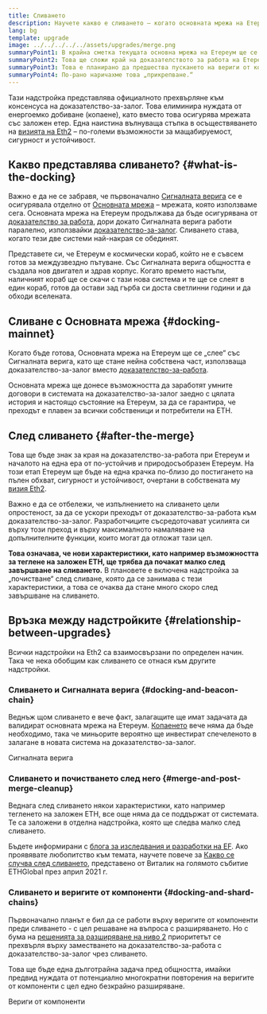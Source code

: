 ```yaml
---
title: Сливането
description: Научете какво е сливането – когато основната мрежа на Етереум се присъедини към Сигналната верига, координирана от системата на доказателство-за-залог.
lang: bg
template: upgrade
image: ../../../../../assets/upgrades/merge.png
summaryPoint1: В крайна сметка текущата основна мрежа на Етереум ще се „слее“ със системата за доказателство-за-залог на Сигналната верига.
summaryPoint2: Това ще сложи край на доказателството за работа на Етереум и пълния преход към доказателство-за-залог.
summaryPoint3: Това е планирано да предшества пускането на вериги от компоненти.
summaryPoint4: По-рано наричахме това „прикрепване.“
---
```


<UpgradeStatus dateKey="page-upgrades-merge-date">
  Тази надстройка представлява официалното прехвърляне към консенсуса на доказателство-за-залог. Това елиминира нуждата от енергоемко добиване (копаене), като вместо това осигурява мрежата със заложен етер. Една наистина вълнуваща стъпка в осъществяването на <a href="/upgrades/vision/">визията на Eth2</a> – по-големи възможности за мащабируемост, сигурност и устойчивост.
</UpgradeStatus>

## Какво представлява сливането? {#what-is-the-docking}

Важно е да не се забравя, че първоначално [Сигналната верига](/upgrades/beacon-chain/) се е осигурявала отделно от [Основната мрежа](/glossary/#mainnet) – мрежата, която използваме сега. Основната мрежа на Етереум продължава да бъде осигурявана от [доказателство за работа](/developers/docs/consensus-mechanisms/pow/), дори докато Сигналната верига работи паралелно, използвайки [доказателство-за-залог](/developers/docs/consensus-mechanisms/pos/). Сливането става, когато тези две системи най-накрая се обединят.

Представете си, че Етереум е космически кораб, който не е съвсем готов за междузвездно пътуване. Със Сигналната верига общността е създала нов двигател и здрав корпус. Когато времето настъпи, наличният кораб ще се скачи с тази нова система и те ще се слеят в един кораб, готов да остави зад гърба си доста светлинни години и да обходи вселената.

## Сливане с Основната мрежа {#docking-mainnet}

Когато бъде готова, Основната мрежа на Етереум ще се „слее“ със Сигналната верига, като ще стане нейна собствена част, използваща доказателство-за-залог вместо [доказателство-за-работа](/developers/docs/consensus-mechanisms/pow/).

Основната мрежа ще донесе възможността да заработят умните договори в системата на доказателство-за-залог заедно с цялата история и настоящо състояние на Етереум, за да се гарантира, че преходът е плавен за всички собственици и потребители на ETH.

## След сливането {#after-the-merge}

Това ще бъде знак за края на доказателство-за-работа при Етереум и началото на една ера от по-устойчив и природосъобразен Етереум. На този етап Етереум ще бъде на една крачка по-близо до постигането на пълен обхват, сигурност и устойчивост, очертани в собствената му [визия Eth2](/upgrades/vision/).

Важно е да се отбележи, че изпълнението на сливането цели опростеност, за да се ускори преходът от доказателство-за-работа към доказателство-за-залог. Разработчиците съсредоточават усилията си върху този преход и върху максималното намаляване на допълнителните функции, които могат да отложат тази цел.

**Това означава, че нови характеристики, като например възможността за теглене на заложен ETH, ще трябва да почакат малко след завършване на сливането.** В плановете е включена надстройка за „почистване“ след сливане, която да се занимава с тези характеристики, а това се очаква да стане много скоро след завършване на сливането.

## Връзка между надстройките {#relationship-between-upgrades}

Всички надстройки на Eth2 са взаимосвързани по определен начин. Така че нека обобщим как сливането се отнася към другите надстройки.

### Сливането и Сигналната верига {#docking-and-beacon-chain}

Веднъж щом сливането е вече факт, залагащите ще имат задачата да валидират основната мрежа на Етереум. [Копаенето](/developers/docs/consensus-mechanisms/pow/mining/) вече няма да бъде необходимо, така че миньорите вероятно ще инвестират спечеленото в залагане в новата система на доказателство-за-залог.

<ButtonLink to="/upgrades/beacon-chain/">Сигналната верига</ButtonLink>

### Сливането и почистването след него {#merge-and-post-merge-cleanup}

Веднага след сливането някои характеристики, като например тегленето на заложен ETH, все още няма да се поддържат от системата. Те са заложени в отделна надстройка, която ще следва малко след сливането.

Бъдете информирани с [блога за изследвания и разработки на EF](https://blog.ethereum.org/category/research-and-development/). Ако проявявате любопитство към темата, научете повече за [Какво се случва след сливането](https://youtu.be/7ggwLccuN5s?t=101), представено от Виталик на голямото събитие ETHGlobal през април 2021 г.

### Сливането и веригите от компоненти {#docking-and-shard-chains}

Първоначално планът е бил да се работи върху веригите от компоненти преди сливането - с цел решаване на въпроса с разширяването. Но с бума на [решенията за разширяване на ниво 2](/developers/docs/scaling/#layer-2-scaling) приоритетът се прехвърля върху заместването на доказателство-за-работа с доказателство-за-залог чрез сливането.

Това ще бъде една дълготрайна задача пред общността, имайки предвид нуждата от потенциално многократни повторения на веригите от компоненти с цел едно безкрайно разширяване.

<ButtonLink to="/upgrades/sharding/">Вериги от компоненти</ButtonLink>
